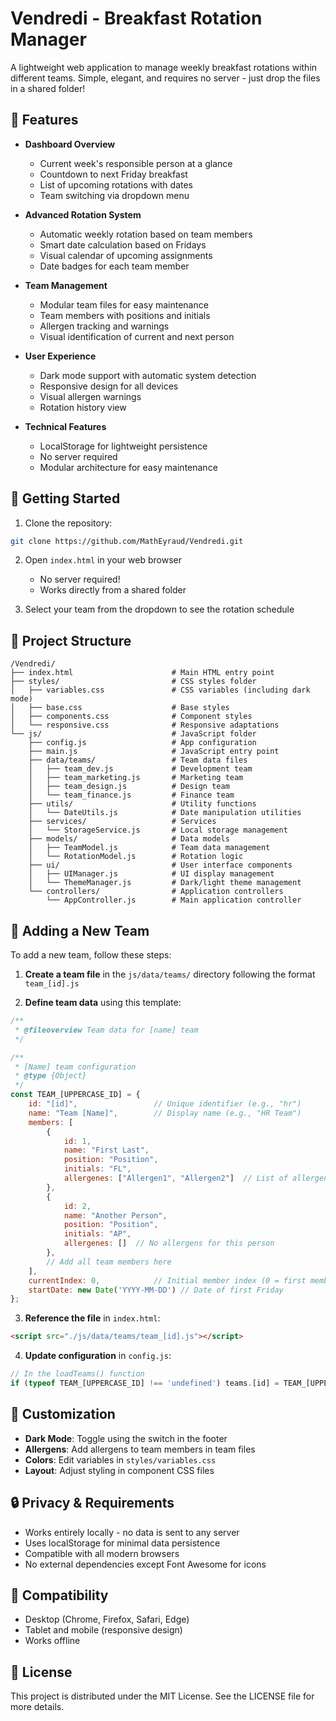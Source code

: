 # Vendredi - Breakfast Rotation Manager

A lightweight web application to manage weekly breakfast rotations within different teams. Simple, elegant, and requires no server - just drop the files in a shared folder!

## 🥐 Features

- **Dashboard Overview**
  - Current week's responsible person at a glance
  - Countdown to next Friday breakfast
  - List of upcoming rotations with dates
  - Team switching via dropdown menu

- **Advanced Rotation System**
  - Automatic weekly rotation based on team members
  - Smart date calculation based on Fridays
  - Visual calendar of upcoming assignments
  - Date badges for each team member

- **Team Management**
  - Modular team files for easy maintenance
  - Team members with positions and initials
  - Allergen tracking and warnings
  - Visual identification of current and next person

- **User Experience**
  - Dark mode support with automatic system detection
  - Responsive design for all devices
  - Visual allergen warnings
  - Rotation history view

- **Technical Features**
  - LocalStorage for lightweight persistence
  - No server required
  - Modular architecture for easy maintenance

## 🚀 Getting Started

1. Clone the repository:
```bash
git clone https://github.com/MathEyraud/Vendredi.git
```

2. Open `index.html` in your web browser
   - No server required!
   - Works directly from a shared folder

3. Select your team from the dropdown to see the rotation schedule

## 📂 Project Structure

```
/Vendredi/
├── index.html                      # Main HTML entry point
├── styles/                         # CSS styles folder
│   ├── variables.css               # CSS variables (including dark mode)
│   ├── base.css                    # Base styles
│   ├── components.css              # Component styles
│   └── responsive.css              # Responsive adaptations
└── js/                             # JavaScript folder
    ├── config.js                   # App configuration
    ├── main.js                     # JavaScript entry point
    ├── data/teams/                 # Team data files
    │   ├── team_dev.js             # Development team
    │   ├── team_marketing.js       # Marketing team
    │   ├── team_design.js          # Design team
    │   └── team_finance.js         # Finance team
    ├── utils/                      # Utility functions
    │   └── DateUtils.js            # Date manipulation utilities
    ├── services/                   # Services
    │   └── StorageService.js       # Local storage management
    ├── models/                     # Data models
    │   ├── TeamModel.js            # Team data management
    │   └── RotationModel.js        # Rotation logic
    ├── ui/                         # User interface components
    │   ├── UIManager.js            # UI display management
    │   └── ThemeManager.js         # Dark/light theme management
    └── controllers/                # Application controllers
        └── AppController.js        # Main application controller
```

## 🔄 Adding a New Team

To add a new team, follow these steps:

1. **Create a team file** in the `js/data/teams/` directory following the format `team_[id].js`

2. **Define team data** using this template:

```javascript
/**
 * @fileoverview Team data for [name] team
 */

/**
 * [Name] team configuration
 * @type {Object}
 */
const TEAM_[UPPERCASE_ID] = {
    id: "[id]",                 // Unique identifier (e.g., "hr")
    name: "Team [Name]",        // Display name (e.g., "HR Team") 
    members: [
        { 
            id: 1, 
            name: "First Last", 
            position: "Position", 
            initials: "FL",
            allergenes: ["Allergen1", "Allergen2"]  // List of allergens (empty if none)
        },
        { 
            id: 2, 
            name: "Another Person", 
            position: "Position", 
            initials: "AP",
            allergenes: []  // No allergens for this person
        },
        // Add all team members here
    ],
    currentIndex: 0,            // Initial member index (0 = first member)
    startDate: new Date('YYYY-MM-DD') // Date of first Friday
};
```

3. **Reference the file** in `index.html`:

```html
<script src="./js/data/teams/team_[id].js"></script>
```

4. **Update configuration** in `config.js`:

```javascript
// In the loadTeams() function
if (typeof TEAM_[UPPERCASE_ID] !== 'undefined') teams.[id] = TEAM_[UPPERCASE_ID];
```

## 🎨 Customization

- **Dark Mode**: Toggle using the switch in the footer
- **Allergens**: Add allergens to team members in team files
- **Colors**: Edit variables in `styles/variables.css`
- **Layout**: Adjust styling in component CSS files

## 🔒 Privacy & Requirements

- Works entirely locally - no data is sent to any server
- Uses localStorage for minimal data persistence
- Compatible with all modern browsers
- No external dependencies except Font Awesome for icons

## 📱 Compatibility

- Desktop (Chrome, Firefox, Safari, Edge)
- Tablet and mobile (responsive design)
- Works offline

## 📝 License

This project is distributed under the MIT License. See the LICENSE file for more details.